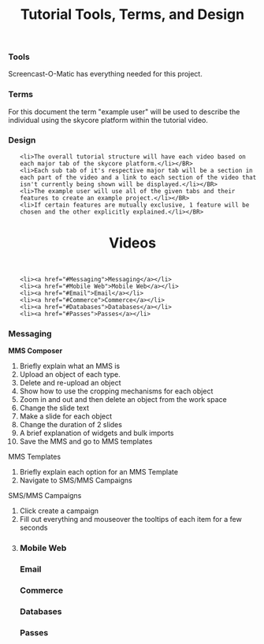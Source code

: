 <div align="center"><h1>Tutorial Tools, Terms, and Design</h1></div>

</BR>

<h3>Tools</h3>

<p>Screencast-O-Matic has everything needed for this project.</p>

<h3>Terms</h3>
	
<p>For this document the term "example user" will be used to describe the individual using the skycore platform within the tutorial video.</p>

<h3>Design</h3>

<ul>

	<li>The overall tutorial structure will have each video based on each major tab of the skycore platform.</li></BR>
	<li>Each sub tab of it's respective major tab will be a section in each part of the video and a link to each section of the video that isn't currently being shown will be displayed.</li></BR>
	<li>The example user will use all of the given tabs and their features to create an example project.</li></BR>
	<li>If certain features are mutually exclusive, 1 feature will be chosen and the other explicitly explained.</li></BR>

</ul>

<div align="center"><h1>Videos</h1></div>

</BR>

<ul>

	<li><a href="#Messaging">Messaging</a></li>
	<li><a href="#Mobile Web">Mobile Web</a></li>
	<li><a href="#Email">Email</a></li>
	<li><a href="#Commerce">Commerce</a></li>
	<li><a href="#Databases">Databases</a></li>
	<li><a href="#Passes">Passes</a></li>

</ul>

<h3><a id="#Messaging">Messaging</a></h3>

<strong>MMS Composer</strong>
<ol>
<li>Briefly explain what an MMS is</li>
<li>Upload an object of each type.</li>
<li>Delete and re-upload an object</li>
<li>Show how to use the cropping mechanisms for each object</li>
<li>Zoom in and out and then delete an object from the work space</li>
<li>Change the slide text </li>
<li>Make a slide for each object</li>
<li>Change the duration of 2 slides</li>
<li>A brief explanation of widgets and bulk imports</li>
<li>Save the MMS and go to MMS templates</li>
</ol>

MMS Templates

<ol>
<li>Briefly explain each option for an MMS Template</li>
<li>Navigate to SMS/MMS Campaigns</li>
</ol>

SMS/MMS Campaigns

<ol>
<li>Click create a campaign</li>
<li>Fill out everything and mouseover the tooltips of each item for a few seconds</li>
<li>

	

<h3><a id="Mobile Web">Mobile Web</a></h3>

<h3><a id="Email">Email</a></h3>

<h3><a id="Commerce">Commerce</a></h3>

<h3><a id="Databases">Databases</a></h3>

<h3><a id="Passes">Passes</a></h3>
